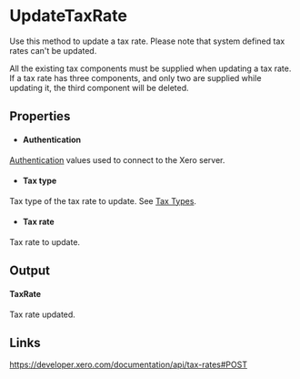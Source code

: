 UpdateTaxRate
============

Use this method to update a tax rate. Please note that system defined tax rates can't be updated.

All the existing tax components must be supplied when updating a tax rate. If a tax rate has three components, and only two are supplied while updating it, the third component will be deleted.

Properties
----------

- #### Authentication
[Authentication](../../../Common/Authentication/Index.md) values used to connect to the Xero server.
- #### Tax type
Tax type of the tax rate to update. See [Tax Types](https://developer.xero.com/documentation/api/types/#TaxTypes).
- #### Tax rate
Tax rate to update.


Output
-----
#### TaxRate
Tax rate updated.

Links
-----

https://developer.xero.com/documentation/api/tax-rates#POST